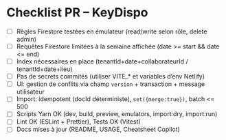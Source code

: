 # Checklist PR – KeyDispo

- [ ] Règles Firestore testées en émulateur (read/write selon rôle, delete admin)
- [ ] Requêtes Firestore limitées à la semaine affichée (date >= start && date <= end)
- [ ] Index nécessaires en place (tenantId+date+collaborateurId / tenantId+date+lieu)
- [ ] Pas de secrets commités (utiliser VITE_* et variables d’env Netlify)
- [ ] UI: gestion de conflits via champ `version` + transaction + message utilisateur
- [ ] Import: idempotent (docId déterministe), `set({merge:true})`, batch <= 500
- [ ] Scripts Yarn OK (dev, build, preview, emulators, import:dry, import:run)
- [ ] Lint OK (ESLint + Prettier), Tests OK (Vitest)
- [ ] Docs mises à jour (README, USAGE, Cheatsheet Copilot)
